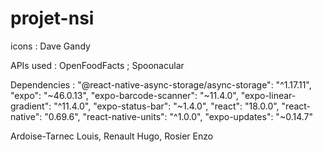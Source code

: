 # projet-nsi

icons : Dave Gandy

APIs used : OpenFoodFacts ; Spoonacular

Dependencies : 
    "@react-native-async-storage/async-storage": "^1.17.11",
    "expo": "~46.0.13",
    "expo-barcode-scanner": "~11.4.0",
    "expo-linear-gradient": "^11.4.0",
    "expo-status-bar": "~1.4.0",
    "react": "18.0.0",
    "react-native": "0.69.6",
    "react-native-units": "^1.0.0",
    "expo-updates": "~0.14.7"

Ardoise-Tarnec Louis, Renault Hugo, Rosier Enzo